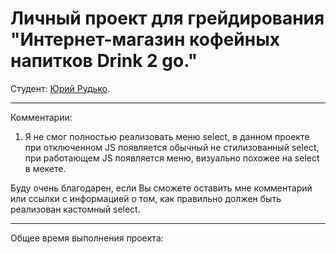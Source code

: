 # Личный проект для грейдирования "Интернет-магазин кофейных напитков Drink 2 go."

Студент: [Юрий Рудько](https://up.htmlacademy.ru/adaptive/25/user/1959291).

*****************************************************************************************
Комментарии: 

1. Я не смог полностью реализовать меню select, в данном проекте при отключенном JS появляется обычный не стилизованный select, при работающем JS появляется меню, визуально похожее на select в мекете.

Буду очень благодарен, если Вы сможете оставить мне комментарий или ссылки с информацией о том, как правильно должен быть реализован кастомный select.

*****************************************************************************************

Общее время выполнения  проекта: 
